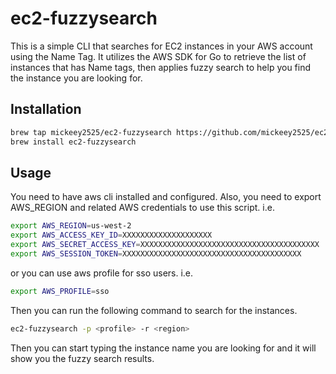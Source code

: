 # ec2-fuzzysearch

This is a simple CLI that searches for EC2 instances in your AWS account using the Name Tag.
It utilizes the AWS SDK for Go to retrieve the list of instances that has Name tags, then applies fuzzy search to help you find the instance you are looking for.

## Installation

```bash
brew tap mickeey2525/ec2-fuzzysearch https://github.com/mickeey2525/ec2-fuzzysearch
brew install ec2-fuzzysearch
```

## Usage
You need to have aws cli installed and configured.
Also, you need to export AWS_REGION and related AWS credentials to use this script.
i.e.

```bash
export AWS_REGION=us-west-2
export AWS_ACCESS_KEY_ID=XXXXXXXXXXXXXXXXXXXX
export AWS_SECRET_ACCESS_KEY=XXXXXXXXXXXXXXXXXXXXXXXXXXXXXXXXXXXXXXXX
export AWS_SESSION_TOKEN=XXXXXXXXXXXXXXXXXXXXXXXXXXXXXXXXXXXXXXXX
```

or you can use aws profile for sso users.
i.e.
```bash
export AWS_PROFILE=sso
```

Then you can run the following command to search for the instances.

```bash
ec2-fuzzysearch -p <profile> -r <region>
```

Then you can start typing the instance name you are looking for and it will show you the fuzzy search results.
